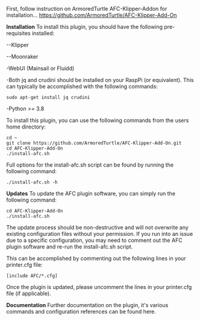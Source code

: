 First, follow instruction on ArmoredTurtle AFC-Klipper-Addon for installation...
https://github.com/ArmoredTurtle/AFC-Klipper-Add-On

**Installation**
To install this plugin, you should have the following pre-requisites installed:

--Klipper

--Moonraker

-WebUI (Mainsail or Fluidd)

-Both jq and crudini should be installed on your RaspPi (or equivalent). This can typically be accomplished with the following commands:
    
    sudo apt-get install jq crudini

-Python >= 3.8

To install this plugin, you can use the following commands from the users home directory:

    cd ~
    git clone https://github.com/ArmoredTurtle/AFC-Klipper-Add-On.git
    cd AFC-Klipper-Add-On
    ./install-afc.sh
    
Full options for the install-afc.sh script can be found by running the following command:

    ./install-afc.sh -h
    
**Updates**
To update the AFC plugin software, you can simply run the following command:

    cd AFC-Klipper-Add-On
    ./install-afc.sh

The update process should be non-destructive and will not overwrite any existing configuration files without your permission. If you run into an issue due to a specific configuration, you may need to comment out the AFC plugin software and re-run the install-afc.sh script.

This can be accomplished by commenting out the following lines in your printer.cfg file:

    [include AFC/*.cfg]
    
Once the plugin is updated, please uncomment the lines in your printer.cfg file (if applicable).

**Documentation**
Further documentation on the plugin, it's various commands and configuration references can be found here.
